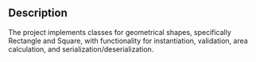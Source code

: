 ## Description

The project implements classes for geometrical shapes, specifically Rectangle and Square, with functionality for instantiation, validation, area calculation, and serialization/deserialization.